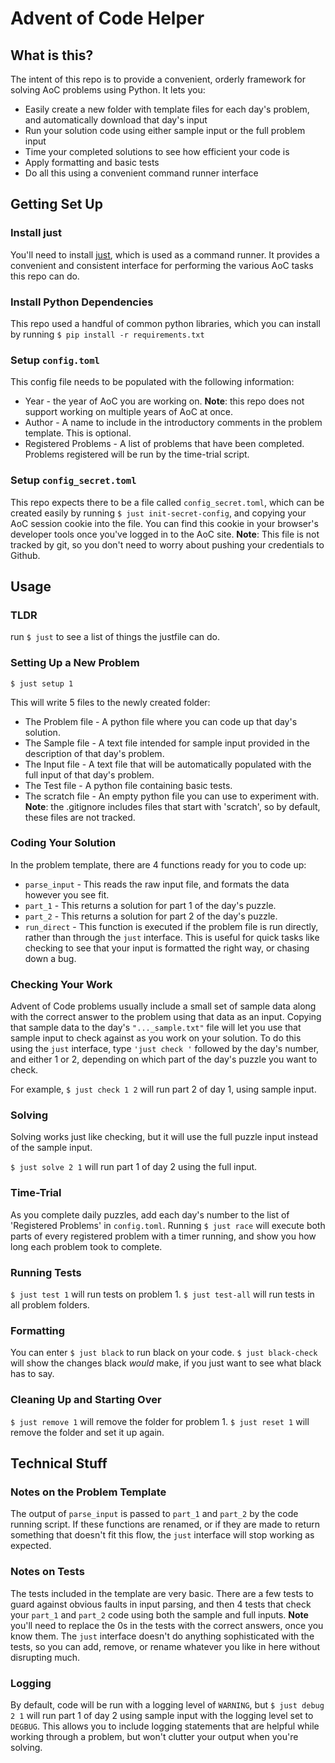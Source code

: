 # Advent of Code Helper

## What is this?
The intent of this repo is to provide a convenient, orderly framework for solving AoC problems using Python. It lets you:
 - Easily create a new folder with template files for each day's problem, and automatically download that day's input
 - Run your solution code using either sample input or the full problem input
 - Time your completed solutions to see how efficient your code is
 - Apply formatting and basic tests
 - Do all this using a convenient command runner interface


## Getting Set Up

### Install just
You'll need to install [just](https://github.com/casey/just#just), which is used as a command runner. It provides a convenient and consistent interface for performing the various AoC tasks this repo can do.

### Install Python Dependencies
This repo used a handful of common python libraries, which you can install by running `$ pip install -r requirements.txt`

### Setup `config.toml`
This config file needs to be populated with the following information:
 - Year - the year of AoC you are working on. **Note**: this repo does not support working on multiple years of AoC at once. 
 - Author - A name to include in the introductory comments in the problem template. This is optional.
 - Registered Problems - A list of problems that have been completed. Problems registered will be run by the time-trial script.

### Setup `config_secret.toml`
This repo expects there to be a file called `config_secret.toml`, which can be created easily by running `$ just init-secret-config`, and copying your AoC session cookie into the file. You can find this cookie in your browser's developer tools once you've logged in to the AoC site. **Note**: This file is not tracked by git, so you don't need to worry about pushing your credentials to Github.

## Usage
### TLDR
run `$ just` to see a list of things the justfile can do.

### Setting Up a New Problem
`$ just setup 1`

This will write 5 files to the newly created folder:
 - The Problem file - A python file where you can code up that day's solution.
 - The Sample file - A text file intended for sample input provided in the description of that day's problem.
 - The Input file - A text file that will be automatically populated with the full input of that day's problem.
 - The Test file - A python file containing basic tests. 
 - The scratch file - An empty python file you can use to experiment with. **Note**: the .gitignore includes files that start with 'scratch', so by default, these files are not tracked.

### Coding Your Solution
In the problem template, there are 4 functions ready for you to code up:
- `parse_input` - This reads the raw input file, and formats the data however you see fit.
- `part_1` - This returns a solution for part 1 of the day's puzzle.
- `part_2` - This returns a solution for part 2 of the day's puzzle.
- `run_direct` - This function is executed if the problem file is run directly, rather than through the `just` interface. This is useful for quick tasks like checking to see that your input is formatted the right way, or chasing down a bug. 

### Checking Your Work
Advent of Code problems usually include a small set of sample data along with the correct answer to the problem using that data as an input. Copying that sample data to the day's `"..._sample.txt"` file will let you use that sample input to check against as you work on your solution. To do this using the `just` interface, type `'just check '` followed by the day's number, and either 1 or 2, depending on which part of the day's puzzle you want to check.

For example, `$ just check 1 2` will run part 2 of day 1, using sample input.

### Solving
Solving works just like checking, but it will use the full puzzle input instead of the sample input.

`$ just solve 2 1` will run part 1 of day 2 using the full input.

### Time-Trial
As you complete daily puzzles, add each day's number to the list of 'Registered Problems' in `config.toml`. 
Running `$ just race` will execute both parts of every registered problem with a timer running, and show you how long each problem took to complete.


### Running Tests
`$ just test 1` will run tests on problem 1. `$ just test-all` will run tests in all problem folders.

### Formatting
You can enter `$ just black` to run black on your code. `$ just black-check` will show the changes black *would* make, if you just want to see what black has to say. 

### Cleaning Up and Starting Over
`$ just remove 1` will remove the folder for problem 1. `$ just reset 1` will remove the folder and set it up again.

## Technical Stuff

### Notes on the Problem Template
The output of `parse_input` is passed to `part_1` and `part_2` by the code running script. If these functions are renamed, or if they are made to return something that doesn't fit this flow, the `just` interface will stop working as expected.

### Notes on Tests
The tests included in the template are very basic. There are a few tests to guard against obvious faults in input parsing, and then 4 tests that check your `part_1` and `part_2` code using both the sample and full inputs. **Note** you'll need to replace the 0s in the tests with the correct answers, once you know them.
The `just` interface doesn't do anything sophisticated with the tests, so you can add, remove, or rename whatever you like in here without disrupting much.

### Logging
By default, code will be run with a logging level of `WARNING`, but `$ just debug 2 1` will run part 1 of day 2 using sample input with the logging level set to `DEGBUG`. This allows you to include logging statements that are helpful while working through a problem, but won't clutter your output when you're solving.
